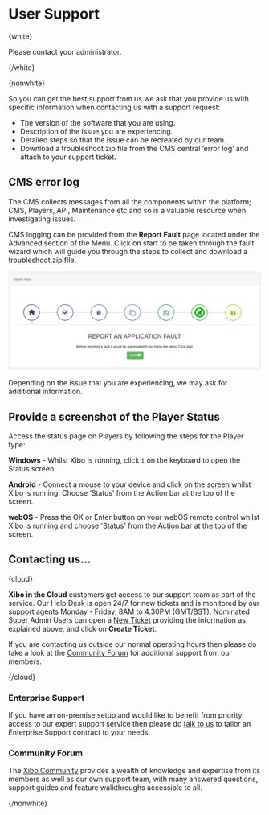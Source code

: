 <!--toc=troubleshooting-->

# User Support 

{white}

Please contact your administrator.

{/white}

{nonwhite}

So you can get the best support from us we ask that you provide us with specific information when contacting us with a support request:

- The version of the software that you are using.
- Description of the issue you are experiencing.
- Detailed steps so that the issue can be recreated by our team.
- Download a troubleshoot zip file from the CMS central ‘error log’ and attach to your support ticket.



## CMS error log

The CMS collects messages from all the components within the platform; CMS, Players, API, Maintenance etc and so is a valuable resource when investigating issues.

CMS logging can be provided from the **Report Fault** page located under the Advanced section of the Menu. Click on start to be taken through the fault wizard which will guide you through the steps to collect and download a troubleshoot.zip file.

![Fault Page](img/report-fault-step1.png)

Depending on the issue that you are experiencing, we may ask for additional information.



## Provide a screenshot of the Player Status

Access the status page on Players by following the steps for the Player type:

**Windows** - Whilst Xibo is running, click `i` on the keyboard to open the Status screen.

**Android** - Connect a mouse to your device and click on the screen whilst Xibo is running. Choose ‘Status’ from the Action bar at the top of the screen.

**webOS** - Press the OK or Enter button on your webOS remote control whilst Xibo is running and choose 'Status' from the Action bar at the top of the screen.



## Contacting us…

{cloud}

**Xibo in the Cloud** customers get access to our support team as part of the service. Our Help Desk is open 24/7 for new tickets and is monitored by our support agents Monday - Friday, 8AM to 4.30PM (GMT/BST). Nominated Super Admin Users can open a [New Ticket](https://support.xibosignage.com/open.php) providing the information as explained above, and click on **Create Ticket**.

If you are contacting us outside our normal operating hours then please do take a look at the [Community Forum](https://community.xibo.org.uk/) for additional support from our members.

{/cloud}

### Enterprise Support

If you have an on-premise setup and would like to benefit from priority access to our expert support service then please do [talk to us](https://xibo.org.uk/contact) to tailor an Enterprise Support contract to your needs. 

### Community Forum

The [Xibo Community](https://community.xibo.org.uk/) provides a wealth of knowledge and expertise from its members as well as our own support team, with many answered questions, support guides and feature walkthroughs accessible to all.

{/nonwhite}